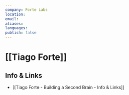 ```yaml
---
company: Forte Labs
location: 
email: 
aliases: 
languages: 
publish: false
---
```

# [[Tiago Forte]]


## Info & Links
- [[Tiago Forte - Building a Second Brain - Info & Links]]



